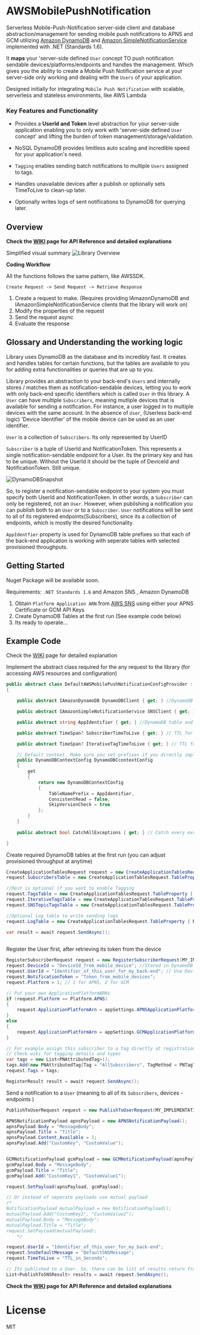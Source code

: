 # AWSMobilePushNotification
Serverless Mobile-Push-Notification server-side client and database abstraction/management for sending mobile push notifications to APNS and GCM utilizing [Amazon DynamoDB] and [Amazon SimpleNotificationService] implemented with .NET (Standards 1.6).

 It **maps** your 'server-side defined `User` concept TO push notification sendable devices/platforms/endpoints and handles the management. Which gives you the ability to create a Mobile Push Notification service at your server-side only working and dealing with the `Users` of your application.

Designed initially for integrating `Mobile Push Notification` with scalable, serverless and stateless environments, like AWS Lambda

###  Key Features and Functionality
- Provides a **UserId and Token** level abstraction for your server-side application enabling you to only work with 'server-side defined `User` concept' and lifting the burden of token management/storage/validation. 

- NoSQL DynamoDB provides limitless auto scaling and incredible speed for your application's need. 

- `Tagging` enables sending batch notifications to multiple `Users` assigned to tags.

- Handles unavailable devices after a publish or optionally sets TimeToLive to clean-up later.

- Optionally writes logs of sent notifications to DynamoDB for querying later.


## Overview
**Check the [WIKI] page for API Reference and detailed explanations**

Simplified visual summary
![Library Overview]

**Coding Workflow**

All the functions follows the same pattern, like AWSSDK.

`Create Request -> Send Request -> Retrieve Response`

1) Create a request to make. (Requires providing IAmazonDynamoDB and IAmazonSimpleNotificationService clients that the library will work on)
2) Modify the properties of the request
3) Send the request async
4) Evaluate the response

## Glossary and Understanding the working logic
Library uses DynamoDB as the database and its incredibly fast. It creates and handles tables for certain functions, but the tables are available to you for adding extra functionalities or queries that are up to you.

Library provides an abstraction to your back-end's `Users` and internally stores / matches them as notification-sendable devices, letting you to work with only back-end specific identifiers which is called `User` in this library. A `User` can have multiple `Subscribers`, meaning mutliple devices that is available for sending a notification. For instance, a user logged in to multiple devices with the same account. In the absence of `User`, (Userless back-end logic) 'Device Identifier' of the mobile device can be used as an user identifier. 

`User` is a collection of `Subscribers`. Its only represented by UserID

`Subscriber` is a tuple of UserId and NotificationToken. This represents a single notification-sendable endpoint for a User. Its the primary key and has to be unique. Without the UserId it should be the tuple of DeviceId and NotificationToken. Still unique.

![DynamoDBSnapshot]

So, to register a notification-sendable endpoint to your system you must specify both UserId and NotificationToken. In other words, a `Subscriber` can only be registered, not an `User`. However, when publishing a notification you can publish both to an `User` or to a `Subscriber`. `User` notifications will be sent to all of its registered endpoints(Subscribers), since its a collection of endpoints, which is mostly the desired functionality.

`AppIdentfier` property is used for DynamoDB table prefixes so that each of the back-end application is working with seperate tables with selected provisioned throughputs.

## Getting Started 

Nuget Package will be available soon.

Requirements: `.NET Standards 1.6` and Amazon SNS , Amazon DynamoDB

1. Obtain `Platform Application ARN` from [AWS SNS] using either your APNS Certificate or GCM API Keys
2. Create DynamoDB Tables at the first run (See example code below)
3. Its ready to operate...

## Example Code
Check the [WIKI] page for detailed explanation

Implement the abstract class required for the any request to the library (for accessing AWS resources and configuration)

```csharp
public abstract class DefaultAWSMobilePushNotificationConfigProvider : IAWSMobilePushNotificationConfigProvider
{

    public abstract IAmazonDynamoDB DynamoDBClient { get; } //DynamoDB client

    public abstract IAmazonSimpleNotificationService SNSClient { get; } //SNS client

    public abstract string AppIdentifier { get; } //DynamoDB table and SNS topic prefixes

    public abstract TimeSpan? SubscriberTimeToLive { get; } // TTL for a subscriber

    public abstract TimeSpan? IterativeTagTimeToLive { get; } // TTL for a tag

    // Default context. Make sure you set prefixes if you directly implement the interface but not the abstract class
    public DynamoDBContextConfig DynamoDBCcontextConfig
    {
        get
        {
            return new DynamoDBContextConfig
            {
                TableNamePrefix = AppIdentifier,
                ConsistentRead = false,
                SkipVersionCheck = true
            };
        }
    }
    
    public abstract bool CatchAllExceptions { get; } // Catch every exception and put it in the response

}
```

Create required DynamoDB tables at the first run (you can adjust provisioned throughput at anytime)

```csharp
CreateApplicationTablesRequest request = new CreateApplicationTablesRequest(MY_IMPLEMENTATION_OF_INTERFACE);
request.SubscribersTable = new CreateApplicationTablesRequest.TableProperty { ReadCapacity = 1, WriteCapacity = 1, TTLEnabled = false };

//Rest is optional if you want to enable Tagging
request.TagsTable = new CreateApplicationTablesRequest.TableProperty { ReadCapacity = 1, WriteCapacity = 1, TTLEnabled = false };
request.IterativeTagsTable = new CreateApplicationTablesRequest.TableProperty { ReadCapacity = 1, WriteCapacity = 1, TTLEnabled = false };
request.SNSTopicTagsTable = new CreateApplicationTablesRequest.TableProperty { ReadCapacity = 1, WriteCapacity = 1 };

//Optional Log table to write sending logs
request.LogTable = new CreateApplicationTablesRequest.TableProperty { ReadCapacity = 1, WriteCapacity = 1 };

var result = await request.SendAsync();
            
```

Register the User first, after retrieving its token from the device

```csharp
RegisterSubscriberRequest request = new RegisterSubscriberRequest(MY_IMPLEMENTATION_OF_INTERFACE);
request.DeviceId = "DeviceId_from_mobile_device"; //Stored in DynamoDB 
request.UserId = "Identifier_of_this_user_for_my_back-end"; // Use DeviceId if UserID isnt available
request.NotificationToken = "Token_from_mobile_devices";
request.Platform = 1; // 1 for APNS, 2 for GCM

// Put your own ApplicationPlatformARNs
if (request.Platform == Platform.APNS)
{
    request.ApplicationPlatformArn = appSettings.APNSApplicationPlatformARN;
}
else
{
    request.ApplicationPlatformArn = appSettings.GCMApplicationPlatformARN;
}

// For example assign this subscriber to a tag directly at registration
// Check wiki for tagging details and types
var tags = new List<PNAttributedTag>();
tags.Add(new PNAttributedTag{Tag = "AllSubscribers", TagMethod = PNTagType.SNSTopic});
request.Tags = tags;

RegisterResult result = await request.SendAsync();

```

Send a notification to a `User` (meaning to all of its `Subscribers`, devices - endpoints )

```csharp
PublishToUserRequest request = new PublishToUserRequest(MY_IMPLEMENTATION_OF_INTERFACE);

APNSNotificationPayload apnsPayload = new APNSNotificationPayload();
apnsPayload.Body = "MessageBody";
apnsPayload.Title = "Title";
apnsPayload.Content_Available = 1;
apnsPayload.Add("CustomKey", "CustomValue");


GCMNotificationPayload gcmPayload = new GCMNotificationPayload(apnsPayload);
gcmPayload.Body = "MessageBody";
gcmPayload.Title = "Title";
gcmPayload.Add("CustomKey1", "CustomValue1");

request.SetPayload(apnsPayload, gcmPayload);

// Or instead of seperate payloads use mutual payload
/*
NotificationPayload mutualPayload = new NotificationPayload();
mutualPayload.Add("CustomKey2", "CustomValue2");
mutualPayload.Body = "MessageBody";
mutualPayload.Title = "Title";
request.SetPayload(mutualPayload);
    */

request.UserId = "Identifier_of_this_user_for_my_back-end";
request.SnsDefaultMessage = "DefaultSNSMessage";
request.TimeToLive = "TTL_in_Seconds";

// Its published to a User. So, there can be list of results return from publishing multiple subscribers
List<PublishToSNSResult> results = await request.SendAsync();

```

**Check the [WIKI] page for API Reference and detailed explanations**

# License
MIT


[Amazon DynamoDB]: <https://aws.amazon.com/dynamodb/>
[Amazon SimpleNotificationService]: <https://aws.amazon.com/sns/>
[AWS SNS]: <https://eu-west-1.console.aws.amazon.com/sns/v2/home?region=eu-west-1#/applications>
[WIKI]: <../../wiki>
[Library Overview]: <ReadMeImages/LibraryDiagram.png>
[DynamoDBSnapshot]: <ReadMeImages/DynamoDBSnapshot.png>